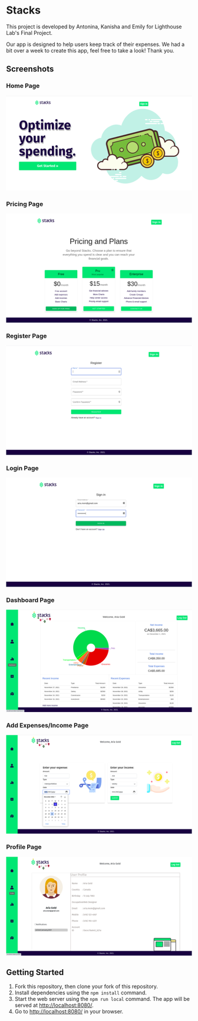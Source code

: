 # Stacks

This project is developed by Antonina, Kanisha and Emily for Lighthouse Lab's Final Project.

Our app is designed to help users keep track of their expenses. We had a bit over a week to create this app, feel free to take a look! Thank you.

## Screenshots

### Home Page
![Home page](/frontend/public/static/images/readme/main_page.png)
### Pricing Page
![Pricing Page](/frontend/public/static/images/readme/pricing.png)
### Register Page
![Register Page](/frontend/public/static/images/readme/register.png)
### Login Page
![Login Page](/frontend/public/static/images/readme/login.png)
### Dashboard Page
![Dashboard Page](/frontend/public/static/images/readme/dashboard.png)
### Add Expenses/Income Page
![Add Expenses/Income Page](/frontend/public/static/images/readme/add.png)
### Profile Page
![Profile Page](/frontend/public/static/images/readme/profile.png)

## Getting Started

1. Fork this repository, then clone your fork of this repository.
2. Install dependencies using the `npm install` command.
3. Start the web server using the `npm run local` command. The app will be served at <http://localhost:8080/>.
4. Go to <http://localhost:8080/> in your browser.
